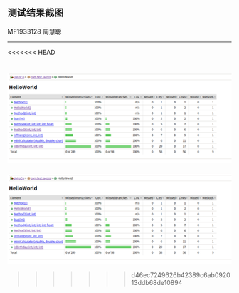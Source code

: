 ## 测试结果截图

MF1933128  周慧聪

***
<<<<<<< HEAD

![](./result.png)
=======
![](./result.png)

>>>>>>> d46ec7249626b42389c6ab092013ddb68de10894

